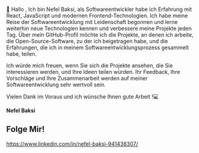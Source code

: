 👋 Hallo ,
Ich bin Nefel Baksi, als Softwareentwickler habe ich Erfahrung mit React, JavaScript und modernen Frontend-Technologien. Ich habe meine Reise der Softwareentwicklung mit Leidenschaft begonnen und lerne weiterhin neue Technologien kennen und verbessere meine Projekte jeden Tag. Über mein GitHub-Profil möchte ich die Projekte, an denen ich arbeite, die Open-Source-Software, zu der ich beigetragen habe, und die Erfahrungen, die ich in meinem Softwareentwicklungsprozess gesammelt habe, teilen.

Ich würde mich freuen, wenn Sie sich die Projekte ansehen, die Sie interessieren werden, und Ihre Ideen teilen würden. Ihr Feedback, Ihre Vorschläge und Ihre Zusammenarbeit werden auf meiner Softwareentwicklung sehr wertvoll sein.

Vielen Dank im Voraus und ich wünsche Ihnen gute Arbeit !💻

__Nefel Baksi__
## Folge Mir!
https://www.linkedin.com/in/nefel-bakşi-941438307/
